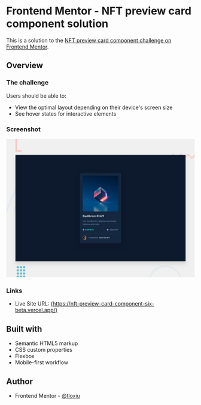 # Frontend Mentor - NFT preview card component solution

This is a solution to the [NFT preview card component challenge on Frontend Mentor](https://www.frontendmentor.io/challenges/nft-preview-card-component-SbdUL_w0U).

## Overview

### The challenge

Users should be able to:

- View the optimal layout depending on their device's screen size
- See hover states for interactive elements

### Screenshot

![](/design/desktop-preview.jpg)

### Links

- Live Site URL: [(https://nft-preview-card-component-six-beta.vercel.app/)](https://nft-preview-card-component-six-beta.vercel.app/)


## Built with

- Semantic HTML5 markup
- CSS custom properties
- Flexbox
- Mobile-first workflow

## Author

- Frontend Mentor - [@tloxiu](https://www.frontendmentor.io/profile/tloxiu)
